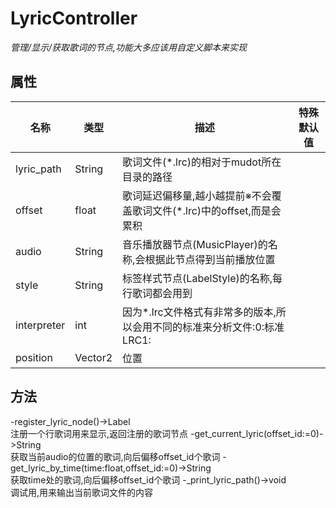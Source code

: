 # **LyricController**
*管理/显示/获取歌词的节点,功能大多应该用自定义脚本来实现*
## **属性**
|名称|类型|描述|特殊默认值|
|-----|-----|-----|-----------------------|
|lyric_path|String|歌词文件(*.lrc)的相对于mudot所在目录的路径||
|offset|float|歌词延迟偏移量,越小越提前※不会覆盖歌词文件(*.lrc)中的offset,而是会累积||
|audio|String|音乐播放器节点(MusicPlayer)的名称,会根据此节点得到当前播放位置||
|style|String|标签样式节点(LabelStyle)的名称,每行歌词都会用到||
|interpreter|int|因为*.lrc文件格式有非常多的版本,所以会用不同的标准来分析文件:0:标准 LRC1:||
|position|Vector2|位置||

## **方法**
-register_lyric_node()->Label
<br>注册一个行歌词用来显示,返回注册的歌词节点
-get_current_lyric(offset_id:=0)->String
<br>获取当前audio的位置的歌词,向后偏移offset_id个歌词
-get_lyric_by_time(time:float,offset_id:=0)->String
<br>获取time处的歌词,向后偏移offset_id个歌词
-_print_lyric_path()->void
<br>调试用,用来输出当前歌词文件的内容

